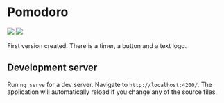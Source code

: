 # Pomodoro

<img style="max-width: 200px;" src="https://github.com/Francisco-Thiago/pomodoro/assets/75057408/bb030ae3-c45d-43cf-a593-e21ea84cceb1"/>
<img style="max-width: 200px;" src="https://github.com/Francisco-Thiago/pomodoro/assets/75057408/23ff29f9-8a8c-49d5-8919-21bf651f2f55"/>

First version created. There is a timer, a button and a text logo.

## Development server

Run `ng serve` for a dev server. Navigate to `http://localhost:4200/`. The application will automatically reload if you change any of the source files.
